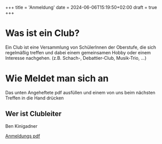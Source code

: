 +++
title = 'Anmeldung'
date = 2024-06-06T15:19:50+02:00
draft = true
+++

# Was ist ein Club?
Ein Club ist eine Versammlung von SchülerInnen der Oberstufe, die sich
regelmäßig treffen und dabei einem gemeinsamen Hobby oder einem Interesse
nachgehen. (z.B. Schach-, Debattier-Club, Musik-Trio, …)

# Wie Meldet man sich an
Das unten Angeheftete pdf ausfüllen und einem von uns beim nächsten Treffen in die Hand drücken
## Wer ist Clubleiter
Ben Kinigadner

[Anmeldungs pdf](CLUBS_ANMELDUNG.pdf)
